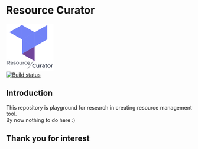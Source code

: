 # Resource Curator

![logo](https://raw.githubusercontent.com/ResourceCurator/ResourceCurator/master/docs/img/logo_text_128.png)  
[![Build status](https://ci.appveyor.com/api/projects/status/13s740dpft922in8/branch/master?svg=true)](https://ci.appveyor.com/project/vchirikov/resourcecurator/branch/master)



## Introduction

This repository is playground for research in creating resource management tool.  
By now nothing to do here :)

## Thank you for interest
